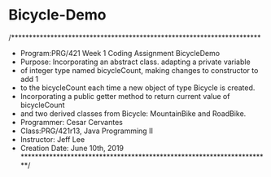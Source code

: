 # Bicycle-Demo
/**********************************************************************
 * Program:PRG/421 Week 1 Coding Assignment BicycleDemo
 * Purpose: Incorporating an abstract class. adapting a private variable
 * of integer type named bicycleCount, making changes to constructor to add 1
 * to the bicycleCount each time a new object of type Bicycle is created.
 * Incorporating a public getter method to return current value of bicycleCount
 * and two derived classes from Bicycle: MountainBike and RoadBike.
 * Programmer: Cesar Cervantes
 * Class:PRG/421r13, Java Programming II
 * Instructor: Jeff Lee
 * Creation Date: June 10th, 2019
 **********************************************************************/
